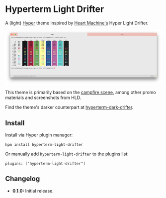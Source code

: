 # Hyperterm Light Drifter

A (light) [Hyper](https://hyper.is/) theme inspired by [Heart Machine's](http://www.heart-machine.com/) Hyper Light Drifter.

[![Screenshot](https://raw.githubusercontent.com/colinhemphill/hyperterm-light-drifter/master/images/screenshot-color-test.png)](https://raw.githubusercontent.com/colinhemphill/hyperterm-light-drifter/master/images/screenshot-color-test.png)

This theme is primarily based on the [campfire scene](http://www.heart-machine.com/wp-content/uploads/2013/11/HLD_Screenshot_01_camp_1080.png), among other promo materials and screenshots from HLD.

Find the theme's darker counterpart at [hyperterm-dark-drifter](https://github.com/colinhemphill/hyperterm-dark-drifter).

## Install

Install via Hyper plugin manager:

```
hpm install hyperterm-light-drifter
```

Or manually add `hyperterm-light-drifter` to the plugins list:

```
plugins: ["hyperterm-light-drifter"]
```

## Changelog

- **0.1.0:** Initial release.
